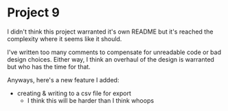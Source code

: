 # Project 9
I didn't think this project warranted it's own README
but it's reached the complexity where it seems like it should.

I've written too many comments to compensate for unreadable code
or bad design choices. Either way, I think an overhaul of the
design is warranted but who has the time for that.

Anyways, here's a new feature I added:
- creating & writing to a csv file for export
  - I think this will be harder than I think whoops
